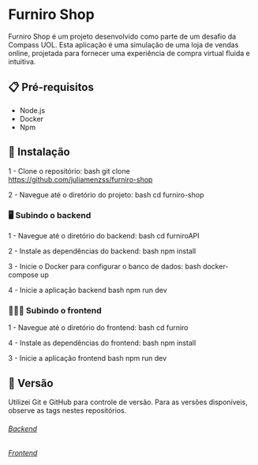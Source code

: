 # Furniro Shop

Furniro Shop é um projeto desenvolvido como parte de um desafio da Compass UOL. Esta aplicação é uma simulação de uma loja de vendas online, projetada para fornecer uma experiência de compra virtual fluida e intuitiva.

## 📋 Pré-requisitos

- Node.js
- Docker
- Npm
## 🔧 Instalação
1 - Clone o repositório:
bash
git clone https://github.com/juliamenzss/furniro-shop

2 - Navegue até o diretório do projeto:
bash
cd furniro-shop

### 🖥️ Subindo o backend

1 - Navegue até o diretório do backend:
bash
cd furniroAPI

2 - Instale as dependências do backend:
bash
npm install

3 - Inicie o Docker para configurar o banco de dados:
bash
docker-compose up

4 - Inicie a aplicação backend
bash
npm run dev


### 👩🏻‍💻 Subindo o frontend
1 - Navegue até o diretório do frontend:
bash
cd furniro

4 - Instale as dependências do frontend:
bash
npm install

3 - Inicie a aplicação frontend
bash
npm run dev

## 📌 Versão

Utilizei Git e GitHub para controle de versão. Para as versões disponíveis, observe as tags nestes repositórios.

###### [Backend](https://github.com/juliamenzss/furniroApi) 
###### [Frontend](https://github.com/juliamenzss/FrontFurniroShop)
